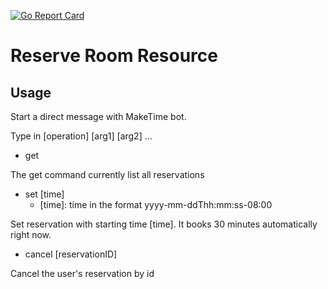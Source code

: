 [![Go Report Card](https://goreportcard.com/badge/github.com/MakeFang/GoUtility)](https://goreportcard.com/badge/github.com/MakeFang/GoUtility)

# Reserve Room Resource

## Usage

Start a direct message with MakeTime bot.

Type in [operation] [arg1] [arg2] ...
- get

The get command currently list all reservations

- set [time]
    - [time]: time in the format yyyy-mm-ddThh:mm:ss-08:00
    
Set reservation with starting time [time]. It books 30 minutes automatically right now.

- cancel [reservationID]

Cancel the user's reservation by id
